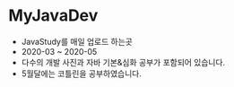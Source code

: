 # MyJavaDev
* JavaStudy를 매일 업로드 하는곳
* 2020-03 ~ 2020-05
* 다수의 개발 사진과 자바 기본&심화 공부가 포함되어 있습니다.
* 5월달에는 코틀린을 공부하였습니다.
